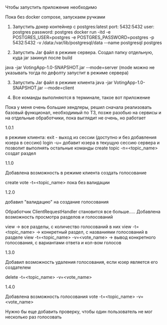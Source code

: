 Чтобы запустить приложение необходимо

Пока без docker compose, запускаем ручками

1. Запустить докер контейнер с postgres:latest
port: 5432:5432
user: postgres
password: postgres
docker run -itd -e POSTGRES_USER=postgres -e POSTGRES_PASSWORD=postgres -p 5432:5432 -v /data:/var/lib/postgresql/data --name postgresql postgres

2. Запустить Jar файл в режиме сервера. Создал папку отдельную, куда jar закинул после build

java -jar VotingApp-1.0-SNAPSHOT.jar --mode=server 
(mode можно не указывать тогда по дефолту запустит в режиме сервера)

3. Запустить Jar файл в режиме клиента
java -jar VotingApp-1.0-SNAPSHOT.jar --mode=client

4. Все команды выполняются в терминале, такое вот приложение

Пока у меня очень большие хендлеры, решил сначала реализовать базовый функционал, необходимый
по ТЗ, позже разобью на сервисы и на отдельные обработчики, пока выглядит не очень, но работает

1.0.1

в режиме клиента:
exit - выход из сессии (доступно и без добавления юзера в сессию)
login -u=<username> добавит юзера в текущую сессию сервера и позволит выполнять остальные команды
create topic -n=<topic_name> создат раздел

1.1.0

Добавлена возможность в режиме клиента создать голосование

create vote -t=<topic_name>
пока без валидации

1.2.0

добавил "валидацию" на создание голосования

Обработчик ClientRequestHandler становится все больше.....
Добавлена возможность просмотра разделов и голосований

view   ->  все разделы, с количество голосований в них
view -t=<topic_name>   ->  конкретный раздел, с названиями голосований в разделе
view -t=<topic_name> -v=<vote_name>  -> вывод конкретного голосования, с вариантами ответа и кол-вом голосов

1.3.0

Добавил возможность удаления голосования, если юзер является его создателем

delete -t=<topic_name> -v=<vote_name>

1.4.0

Добавлена возможность голосования
vote -t=<topic_name> -v=<vote_name>

Нужно бы еще добавить проверку, чтобы один пользователь не мог несколько раз голосовать








